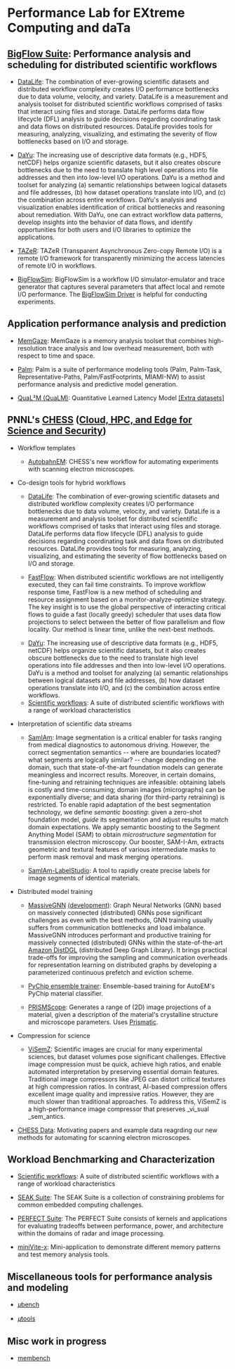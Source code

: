 <!-- -*-Mode: markdown;-*- -->
<!-- $Id$ -->

Performance Lab for EXtreme Computing and daTa
=============================================================================
<!-- https://github.com/PerfLab-EXaCT https://gitlab.com/PerfLab-EXaCT -->
<!-- ~/bin/admin/sync-git-profile ~/1develop -->


## [BigFlow Suite](https://gitlab.com/perflab-exact/bigflow-suite): Performance analysis and scheduling for distributed scientific workflows
<!-- BigFlow Tools -->

* [DataLife](https://github.com/pnnl/datalife):
The combination of ever-growing scientific datasets and distributed workflow complexity creates I/O performance bottlenecks due to data volume, velocity, and variety. DataLife is a measurement and analysis toolset for distributed scientific workflows comprised of tasks that interact using files and storage. DataLife performs data flow lifecycle (DFL) analysis to guide decisions regarding coordinating task and data flows on distributed resources. DataLife provides tools for measuring, analyzing, visualizing, and estimating the severity of flow bottlenecks based on I/O and storage.

<!-- * [FastFlow](https://github.com/pnnl/datalife): -->

* [DaYu](https://github.com/pnnl/DaYu):
The increasing use of descriptive data formats (e.g., HDF5, netCDF) helps organize scientific datasets, but it also creates obscure bottlenecks due to the need to translate high level operations into file addresses and then into low-level I/O operations. DaYu is a method and toolset for analyzing (a) semantic relationships between logical datasets and file addresses, (b) how dataset operations translate into I/O, and (c) the combination across entire workflows. DaYu's analysis and visualization enables identification of critical bottlenecks and reasoning about remediation. With DaYu, one can extract workflow data patterns, develop insights into the behavior of data flows, and identify opportunities for both users and I/O libraries to optimize the applications.


* [TAZeR](https://github.com/pnnl/tazer):
TAZeR (Transparent Asynchronous Zero-copy Remote I/O) is a remote I/O framework for transparently minimizing the access latencies of remote I/O in workflows.

* [BigFlowSim](https://github.com/PerfLab-EXaCT/BigFlowSim):
BigFlowSim is a workflow I/O simulator-emulator and trace generator that captures several parameters that affect local and remote I/O performance. The [BigFlowSim Driver](https://github.com/PerfLab-EXaCT/BigFlowSim-Driver) is helpful for conducting experiments.


## Application performance analysis and prediction

  * [MemGaze](https://github.com/pnnl/memgaze):
  MemGaze is a memory analysis toolset that combines high-resolution trace analysis and low overhead measurement, both with respect to time and space.

  * [Palm](https://gitlab.com/perflab-exact/palm):
  Palm is a suite of performance modeling tools (Palm, Palm-Task, Representative-Paths, Palm/FastFootprints, MIAMI-NW) to assist performance analysis and predictive model generation.

  * [QuaL²M (QuaLM)](https://github.com/pnnl/qualm):
  Quantitative Learned Latency Model
  [[Extra datasets]](https://github.com/PerfLab-EXaCT/qualm-data)



## PNNL's [CHESS](https://gitlab.com/perflab-exact/chess) ([Cloud, HPC, and Edge for Science and Security](https://www.pnnl.gov/projects/cloud-high-performance-computing-and-edge-science-and-security))

* Workflow templates

    - [AutobahnEM](https://gitlab.com/perflab-exact/chess/autobahn-em):
    CHESS's new workflow for automating experiments with scanning electron microscopes.


* Co-design tools for hybrid workflows

    - [DataLife](https://github.com/pnnl/datalife):
    The combination of ever-growing scientific datasets and distributed workflow complexity creates I/O performance bottlenecks due to data volume, velocity, and variety. DataLife is a measurement and analysis toolset for distributed scientific workflows comprised of tasks that interact using files and storage. DataLife performs data flow lifecycle (DFL) analysis to guide decisions regarding coordinating task and data flows on distributed resources. DataLife provides tools for measuring, analyzing, visualizing, and estimating the severity of flow bottlenecks based on I/O and storage.

    - [FastFlow](https://github.com/pnnl/fastflow):
    When distributed scientific workflows are not intelligently executed, they can fail time constraints. To improve workflow response time, FastFlow is a new method of scheduling and resource assignment based on a monitor-analyze-optimize strategy. The key insight is to use the global perspective of interacting critical flows to guide a fast (locally greedy) scheduler that uses data flow projections to select between the better of flow parallelism and flow locality. Our method is linear time, unlike the next-best methods.
    <!-- * [FastFlow](https://github.com/pnnl/datalife): -->

    - [DaYu](https://github.com/pnnl/DaYu):
    The increasing use of descriptive data formats (e.g., HDF5, netCDF) helps organize scientific datasets, but it also creates obscure bottlenecks due to the need to translate high level operations into file addresses and then into low-level I/O operations. DaYu is a method and toolset for analyzing (a) semantic relationships between logical datasets and file addresses, (b) how dataset operations translate into I/O, and (c) the combination across entire workflows.

    <!-- Candice's resource discovery -->

    - [Scientific workflows](https://gitlab.com/perflab-exact/workflows):
    A suite of distributed scientific workflows with a range of workload characteristics

    <!-- - [TAZeR](https://github.com/pnnl/tazer): TAZeR (Transparent Asynchronous Zero-copy Remote I/O) is a remote I/O framework for transparently minimizing the access latencies of remote I/O in workflows. -->


* Interpretation of scientific data streams

    - [SamIAm](https://github.com/PerfLab-EXaCT/SamIAm):
    Image segmentation is a critical enabler for tasks ranging from medical diagnostics to autonomous driving. However, the correct segmentation semantics -- where are boundaries located? what segments are logically similar? -- change depending on the domain, such that state-of-the-art foundation models can generate meaningless and incorrect results. Moreover, in certain domains, fine-tuning and retraining techniques are infeasible: obtaining labels is costly and time-consuming; domain images (micrographs) can be exponentially diverse; and data sharing  (for third-party retraining) is restricted. To enable rapid adaptation of the best segmentation technology, we define _semantic boosting_: given a zero-shot foundation model, _guide_ its segmentation and adjust results to match domain expectations. We apply semantic boosting to the Segment Anything Model (SAM) to obtain _microstructure segmentation_ for transmission electron microscopy. Our booster, SAM-I-Am, extracts geometric and textural features of various intermediate masks to perform mask removal and mask merging operations.

    - [SamIAm-LabelStudio](https://github.com/PerfLab-EXaCT/SamIAm-LabelStudio):
    A tool to rapidly create precise labels for image segments of identical materials.


* Distributed model training

    - [MassiveGNN](https://github.com/pnnl/MassiveGNN) 
    [(development)](https://github.com/aishwaryyasarkar/Distributed_DGL):
    Graph Neural Networks (GNN) based on massively connected (distributed) GNNs pose significant challenges as even with the best methods, GNN training usually suffers from communication bottlenecks and load imbalance. <!-- due to non-determinism -->
    MassiveGNN introduces performant and productive training for massively connected (distributed) GNNs within the state-of-the-art [Amazon DistDGL](https://www.dgl.ai) (distributed Deep Graph Library). It brings practical trade-offs for improving the sampling and communication overheads for representation learning on distributed graphs by developing a parameterized continuous prefetch and eviction scheme.
    <!-- [MassiveGNN](https://github.com/pnnl/MassiveGNN) -->
    <!--  Performant and productive training for massively connected (distributed) GNNs within [Deep Graph Library](https://www.dgl.ai). These GNNs can be distributed on distributed and continuum resources. -->

    - [PyChip ensemble trainer](https://gitlab.com/perflab-exact/chess/pychip-ensemble-trainer):
    Ensemble-based training for AutoEM's PyChip material classifier.

    - [PRISMScope](https://gitlab.com/perflab-exact/chess/prism-scope):
    Generates a range of (2D) image projections of a material, given a description of the material's crystalline structure and microscope parameters. Uses [Prismatic](https://prism-em.com).


* Compression for science

    - [ViSemZ](https://gitlab.com/perflab-exact/chess/visemz):
      Scientific images are crucial for many experimental sciences, but dataset volumes pose significant challenges. Effective image compression must be quick, achieve high ratios, and enable automated interpretation by preserving essential domain features. Traditional image compressors like JPEG can distort critical textures at high compression ratios. In contrast, AI-based compression offers excellent image quality and impressive ratios. However, they are much slower than traditional approaches. To address this, ViSemZ is a high-performance image compressor that preserves _vi_sual _sem_antics.
  <!-- https://github.com/hipdac-lab/ICS23-GPULZ/tree/microscopy -->


<!-- AI Optimized Dataset Management: Continuum VecDB: Vector databases for dynamic (execution) and long term management of data flow and storage. -->


* [CHESS Data](https://gitlab.com/perflab-exact/chess/chess-data):
  Motivating papers and example data reagrding our new methods for automating for scanning electron microscopes.


## Workload Benchmarking and Characterization

* [Scientific workflows](https://gitlab.com/perflab-exact/workflows):
A suite of distributed scientific workflows with a range of workload characteristics

* [SEAK Suite](https://github.com/pnnl/seak):
The SEAK Suite is a collection of constraining problems for common embedded computing challenges.

* [PERFECT Suite](https://github.com/pnnl/perfect):
The PERFECT Suite consists of kernels and applications for evaluating tradeoffs between performance, power, and architecture within the domains of radar and image processing.

* [miniVite-x](https://github.com/PerfLab-EXaCT/minivite-x):
Mini-application to demonstrate different memory patterns and test memory analysis tools.



## Miscellaneous tools for performance analysis and modeling

* [𝜇bench](https://github.com/PerfLab-EXaCT/ubench)

* [𝜇tools](https://github.com/PerfLab-EXaCT/utools)


## Misc work in progress

* [membench](https://github.com/PerfLab-EXaCT/membench)


<!-- 𝛍 𝜇 𝝁 -->


